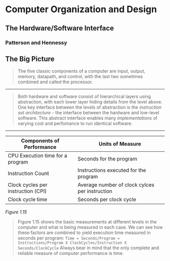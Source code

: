 # Computer Organization and Design
## The Hardware/Software Interface
### Patterson and Hennessy

## The Big Picture
> The five classic components of a computer are input, output, memory, datapath, and control, with the last two sometimes combined and called the processor.

<hr>

> Both hardware and software consist of hierarchical layers using abstraction, with each lower layer hiding details from the level above. One key interface between the levels of abstraction is the *instruction set architecture* - the interface between the hardware and low-level software. This abstract interface enables many *implementations* of varying cost and perfomance to run identical software.

<hr>

| Components of Performance | Units of Measure |
|---|---|
|CPU Execution time for a program|Seconds for the program|
|Instruction Count|Instructions executed for the program|
|Clock cycles per instruction (CPI)|Average number of clock cylces per instruction|
|Clock cycle time|Seconds per clock cycle|


*Figure 1.15*
> Figure 1.15 shows the basic measurements at different levels in the computer and what is being measured in each case. We can see how these factors are combined to yield execution time measured in seconds per program:
```Time = Seconds/Program = Instructions/Program X ClockCycles/Instruction X Seconds/ClockCycle```
> Always bear in mind that the only complete and reliable measure of computer performance is time.